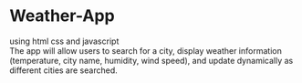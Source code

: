 # Weather-App
using html css and javascript
<br>The app will allow users to search for a city, display weather information (temperature, city name, humidity, wind speed), and update dynamically as different cities are searched.
